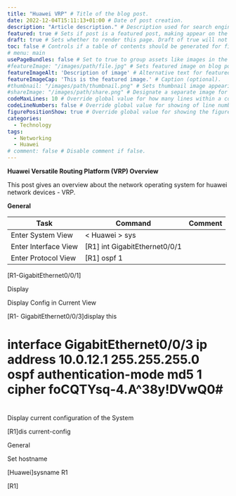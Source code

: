 ```yaml
---
title: "Huawei VRP" # Title of the blog post.
date: 2022-12-04T15:11:13+01:00 # Date of post creation.
description: "Article description." # Description used for search engine.
featured: true # Sets if post is a featured post, making appear on the home page side bar.
draft: true # Sets whether to render this page. Draft of true will not be rendered.
toc: false # Controls if a table of contents should be generated for first-level links automatically.
# menu: main
usePageBundles: false # Set to true to group assets like images in the same folder as this post.
#featureImage: "/images/path/file.jpg" # Sets featured image on blog post.
featureImageAlt: 'Description of image' # Alternative text for featured image.
featureImageCap: 'This is the featured image.' # Caption (optional).
#thumbnail: "/images/path/thumbnail.png" # Sets thumbnail image appearing inside card on homepage.
#shareImage: "/images/path/share.png" # Designate a separate image for social media sharing.
codeMaxLines: 10 # Override global value for how many lines within a code block before auto-collapsing.
codeLineNumbers: false # Override global value for showing of line numbers within code block.
figurePositionShow: true # Override global value for showing the figure label.
categories:
  - Technology
tags:
  - Networking
  - Huawei
# comment: false # Disable comment if false.
---
```


**Huawei Versatile Routing Platform (VRP) Overview**

This post gives an overview about the network operating system for huawei network devices - VRP.


**General**

|  Task |  Command | Comment  |  
|---|---|---|
| Enter System View   |  < Huawei > sys  
| Enter Interface View   |  [R1] int GigabitEthernet0/0/1  |   |   |   |
| Enter Protocol View  |  [R1] ospf 1  |   |   |   |
 

 

 

 

 

 







 





[R1-GigabitEthernet0/0/1] 

 





 

 

Display 

 

 

Display Config in Current View 

[R1- GigabitEthernet0/0/3]display this 

# interface GigabitEthernet0/0/3 ip address 10.0.12.1 255.255.255.0 ospf authentication-mode md5 1 cipher foCQTYsq-4.A\^38y!DVwQ0# 

# 

 

Display current configuration of the System 

[R1]dis current-config 

 

 

 

 

General 

 

  

Set hostname 

[Huawei]sysname R1 

[R1] 

 

 

 

 

